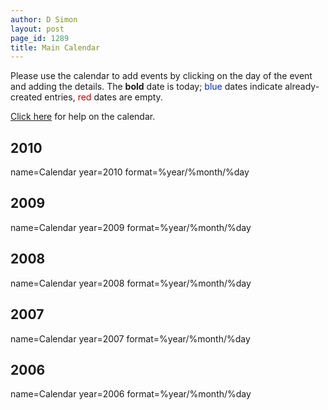 ```yaml
---
author: D Simon
layout: post
page_id: 1289
title: Main Calendar
---
```

Please use the calendar to add events by clicking on the day of the event and adding the details. The **bold** date is today; <font color="#002bb8">blue</font> dates indicate already-created entries, <font color="#ba0000">red</font> dates are empty.

[Click here](Help:Calendar "wikilink") for help on the calendar.

## 2010

<calendar> name=Calendar year=2010 format=%year/%month/%day </calendar>

## 2009

<calendar> name=Calendar year=2009 format=%year/%month/%day </calendar>

## 2008

<calendar> name=Calendar year=2008 format=%year/%month/%day </calendar>

## 2007

<calendar> name=Calendar year=2007 format=%year/%month/%day </calendar>

## 2006

<calendar> name=Calendar year=2006 format=%year/%month/%day </calendar>


